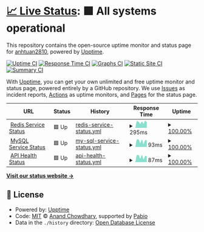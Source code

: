 # [📈 Live Status](https://anhtuan2810.github.io/quote-snap-status): <!--live status--> **🟩 All systems operational**

This repository contains the open-source uptime monitor and status page for [anhtuan2810](https://anhtuan2810.github.io/quote-snap-status), powered by [Upptime](https://github.com/upptime/upptime).

[![Uptime CI](https://github.com/anhtuan2810/quote-snap-status/workflows/Uptime%20CI/badge.svg)](https://github.com/anhtuan2810/quote-snap-status/actions?query=workflow%3A%22Uptime+CI%22)
[![Response Time CI](https://github.com/anhtuan2810/quote-snap-status/workflows/Response%20Time%20CI/badge.svg)](https://github.com/anhtuan2810/quote-snap-status/actions?query=workflow%3A%22Response+Time+CI%22)
[![Graphs CI](https://github.com/anhtuan2810/quote-snap-status/workflows/Graphs%20CI/badge.svg)](https://github.com/anhtuan2810/quote-snap-status/actions?query=workflow%3A%22Graphs+CI%22)
[![Static Site CI](https://github.com/anhtuan2810/quote-snap-status/workflows/Static%20Site%20CI/badge.svg)](https://github.com/anhtuan2810/quote-snap-status/actions?query=workflow%3A%22Static+Site+CI%22)
[![Summary CI](https://github.com/anhtuan2810/quote-snap-status/workflows/Summary%20CI/badge.svg)](https://github.com/anhtuan2810/quote-snap-status/actions?query=workflow%3A%22Summary+CI%22)

With [Upptime](https://upptime.js.org), you can get your own unlimited and free uptime monitor and status page, powered entirely by a GitHub repository. We use [Issues](https://github.com/anhtuan2810/quote-snap-status/issues) as incident reports, [Actions](https://github.com/anhtuan2810/quote-snap-status/actions) as uptime monitors, and [Pages](https://anhtuan2810.github.io/quote-snap-status) for the status page.

<!--start: status pages-->
<!-- This summary is generated by Upptime (https://github.com/upptime/upptime) -->
<!-- Do not edit this manually, your changes will be overwritten -->
<!-- prettier-ignore -->
| URL | Status | History | Response Time | Uptime |
| --- | ------ | ------- | ------------- | ------ |
| <img alt="" src="https://icons.duckduckgo.com/ip3/api.omegatheme.com.ico" height="13"> [Redis Service Status](https://api.omegatheme.com/quote-snap/backend/server.php/api/status/redis) | 🟩 Up | [redis-service-status.yml](https://github.com/anhtuan2810/quote-snap-status/commits/HEAD/history/redis-service-status.yml) | <details><summary><img alt="Response time graph" src="./graphs/redis-service-status/response-time-week.png" height="20"> 295ms</summary><br><a href="https://anhtuan2810.github.io/quote-snap-status/history/redis-service-status"><img alt="Response time 676" src="https://img.shields.io/endpoint?url=https%3A%2F%2Fraw.githubusercontent.com%2Fanhtuan2810%2Fquote-snap-status%2FHEAD%2Fapi%2Fredis-service-status%2Fresponse-time.json"></a><br><a href="https://anhtuan2810.github.io/quote-snap-status/history/redis-service-status"><img alt="24-hour response time 293" src="https://img.shields.io/endpoint?url=https%3A%2F%2Fraw.githubusercontent.com%2Fanhtuan2810%2Fquote-snap-status%2FHEAD%2Fapi%2Fredis-service-status%2Fresponse-time-day.json"></a><br><a href="https://anhtuan2810.github.io/quote-snap-status/history/redis-service-status"><img alt="7-day response time 295" src="https://img.shields.io/endpoint?url=https%3A%2F%2Fraw.githubusercontent.com%2Fanhtuan2810%2Fquote-snap-status%2FHEAD%2Fapi%2Fredis-service-status%2Fresponse-time-week.json"></a><br><a href="https://anhtuan2810.github.io/quote-snap-status/history/redis-service-status"><img alt="30-day response time 237" src="https://img.shields.io/endpoint?url=https%3A%2F%2Fraw.githubusercontent.com%2Fanhtuan2810%2Fquote-snap-status%2FHEAD%2Fapi%2Fredis-service-status%2Fresponse-time-month.json"></a><br><a href="https://anhtuan2810.github.io/quote-snap-status/history/redis-service-status"><img alt="1-year response time 676" src="https://img.shields.io/endpoint?url=https%3A%2F%2Fraw.githubusercontent.com%2Fanhtuan2810%2Fquote-snap-status%2FHEAD%2Fapi%2Fredis-service-status%2Fresponse-time-year.json"></a></details> | <details><summary><a href="https://anhtuan2810.github.io/quote-snap-status/history/redis-service-status">100.00%</a></summary><a href="https://anhtuan2810.github.io/quote-snap-status/history/redis-service-status"><img alt="All-time uptime 99.74%" src="https://img.shields.io/endpoint?url=https%3A%2F%2Fraw.githubusercontent.com%2Fanhtuan2810%2Fquote-snap-status%2FHEAD%2Fapi%2Fredis-service-status%2Fuptime.json"></a><br><a href="https://anhtuan2810.github.io/quote-snap-status/history/redis-service-status"><img alt="24-hour uptime 100.00%" src="https://img.shields.io/endpoint?url=https%3A%2F%2Fraw.githubusercontent.com%2Fanhtuan2810%2Fquote-snap-status%2FHEAD%2Fapi%2Fredis-service-status%2Fuptime-day.json"></a><br><a href="https://anhtuan2810.github.io/quote-snap-status/history/redis-service-status"><img alt="7-day uptime 100.00%" src="https://img.shields.io/endpoint?url=https%3A%2F%2Fraw.githubusercontent.com%2Fanhtuan2810%2Fquote-snap-status%2FHEAD%2Fapi%2Fredis-service-status%2Fuptime-week.json"></a><br><a href="https://anhtuan2810.github.io/quote-snap-status/history/redis-service-status"><img alt="30-day uptime 100.00%" src="https://img.shields.io/endpoint?url=https%3A%2F%2Fraw.githubusercontent.com%2Fanhtuan2810%2Fquote-snap-status%2FHEAD%2Fapi%2Fredis-service-status%2Fuptime-month.json"></a><br><a href="https://anhtuan2810.github.io/quote-snap-status/history/redis-service-status"><img alt="1-year uptime 99.74%" src="https://img.shields.io/endpoint?url=https%3A%2F%2Fraw.githubusercontent.com%2Fanhtuan2810%2Fquote-snap-status%2FHEAD%2Fapi%2Fredis-service-status%2Fuptime-year.json"></a></details>
| <img alt="" src="https://icons.duckduckgo.com/ip3/api.omegatheme.com.ico" height="13"> [MySQL Service Status](https://api.omegatheme.com/quote-snap/backend/server.php/api/status/mysql) | 🟩 Up | [my-sql-service-status.yml](https://github.com/anhtuan2810/quote-snap-status/commits/HEAD/history/my-sql-service-status.yml) | <details><summary><img alt="Response time graph" src="./graphs/my-sql-service-status/response-time-week.png" height="20"> 93ms</summary><br><a href="https://anhtuan2810.github.io/quote-snap-status/history/my-sql-service-status"><img alt="Response time 338" src="https://img.shields.io/endpoint?url=https%3A%2F%2Fraw.githubusercontent.com%2Fanhtuan2810%2Fquote-snap-status%2FHEAD%2Fapi%2Fmy-sql-service-status%2Fresponse-time.json"></a><br><a href="https://anhtuan2810.github.io/quote-snap-status/history/my-sql-service-status"><img alt="24-hour response time 105" src="https://img.shields.io/endpoint?url=https%3A%2F%2Fraw.githubusercontent.com%2Fanhtuan2810%2Fquote-snap-status%2FHEAD%2Fapi%2Fmy-sql-service-status%2Fresponse-time-day.json"></a><br><a href="https://anhtuan2810.github.io/quote-snap-status/history/my-sql-service-status"><img alt="7-day response time 93" src="https://img.shields.io/endpoint?url=https%3A%2F%2Fraw.githubusercontent.com%2Fanhtuan2810%2Fquote-snap-status%2FHEAD%2Fapi%2Fmy-sql-service-status%2Fresponse-time-week.json"></a><br><a href="https://anhtuan2810.github.io/quote-snap-status/history/my-sql-service-status"><img alt="30-day response time 83" src="https://img.shields.io/endpoint?url=https%3A%2F%2Fraw.githubusercontent.com%2Fanhtuan2810%2Fquote-snap-status%2FHEAD%2Fapi%2Fmy-sql-service-status%2Fresponse-time-month.json"></a><br><a href="https://anhtuan2810.github.io/quote-snap-status/history/my-sql-service-status"><img alt="1-year response time 338" src="https://img.shields.io/endpoint?url=https%3A%2F%2Fraw.githubusercontent.com%2Fanhtuan2810%2Fquote-snap-status%2FHEAD%2Fapi%2Fmy-sql-service-status%2Fresponse-time-year.json"></a></details> | <details><summary><a href="https://anhtuan2810.github.io/quote-snap-status/history/my-sql-service-status">100.00%</a></summary><a href="https://anhtuan2810.github.io/quote-snap-status/history/my-sql-service-status"><img alt="All-time uptime 99.33%" src="https://img.shields.io/endpoint?url=https%3A%2F%2Fraw.githubusercontent.com%2Fanhtuan2810%2Fquote-snap-status%2FHEAD%2Fapi%2Fmy-sql-service-status%2Fuptime.json"></a><br><a href="https://anhtuan2810.github.io/quote-snap-status/history/my-sql-service-status"><img alt="24-hour uptime 100.00%" src="https://img.shields.io/endpoint?url=https%3A%2F%2Fraw.githubusercontent.com%2Fanhtuan2810%2Fquote-snap-status%2FHEAD%2Fapi%2Fmy-sql-service-status%2Fuptime-day.json"></a><br><a href="https://anhtuan2810.github.io/quote-snap-status/history/my-sql-service-status"><img alt="7-day uptime 100.00%" src="https://img.shields.io/endpoint?url=https%3A%2F%2Fraw.githubusercontent.com%2Fanhtuan2810%2Fquote-snap-status%2FHEAD%2Fapi%2Fmy-sql-service-status%2Fuptime-week.json"></a><br><a href="https://anhtuan2810.github.io/quote-snap-status/history/my-sql-service-status"><img alt="30-day uptime 100.00%" src="https://img.shields.io/endpoint?url=https%3A%2F%2Fraw.githubusercontent.com%2Fanhtuan2810%2Fquote-snap-status%2FHEAD%2Fapi%2Fmy-sql-service-status%2Fuptime-month.json"></a><br><a href="https://anhtuan2810.github.io/quote-snap-status/history/my-sql-service-status"><img alt="1-year uptime 99.33%" src="https://img.shields.io/endpoint?url=https%3A%2F%2Fraw.githubusercontent.com%2Fanhtuan2810%2Fquote-snap-status%2FHEAD%2Fapi%2Fmy-sql-service-status%2Fuptime-year.json"></a></details>
| <img alt="" src="https://icons.duckduckgo.com/ip3/api.omegatheme.com.ico" height="13"> [API Health Status](https://api.omegatheme.com/quote-snap/backend/server.php/api) | 🟩 Up | [api-health-status.yml](https://github.com/anhtuan2810/quote-snap-status/commits/HEAD/history/api-health-status.yml) | <details><summary><img alt="Response time graph" src="./graphs/api-health-status/response-time-week.png" height="20"> 87ms</summary><br><a href="https://anhtuan2810.github.io/quote-snap-status/history/api-health-status"><img alt="Response time 422" src="https://img.shields.io/endpoint?url=https%3A%2F%2Fraw.githubusercontent.com%2Fanhtuan2810%2Fquote-snap-status%2FHEAD%2Fapi%2Fapi-health-status%2Fresponse-time.json"></a><br><a href="https://anhtuan2810.github.io/quote-snap-status/history/api-health-status"><img alt="24-hour response time 93" src="https://img.shields.io/endpoint?url=https%3A%2F%2Fraw.githubusercontent.com%2Fanhtuan2810%2Fquote-snap-status%2FHEAD%2Fapi%2Fapi-health-status%2Fresponse-time-day.json"></a><br><a href="https://anhtuan2810.github.io/quote-snap-status/history/api-health-status"><img alt="7-day response time 87" src="https://img.shields.io/endpoint?url=https%3A%2F%2Fraw.githubusercontent.com%2Fanhtuan2810%2Fquote-snap-status%2FHEAD%2Fapi%2Fapi-health-status%2Fresponse-time-week.json"></a><br><a href="https://anhtuan2810.github.io/quote-snap-status/history/api-health-status"><img alt="30-day response time 80" src="https://img.shields.io/endpoint?url=https%3A%2F%2Fraw.githubusercontent.com%2Fanhtuan2810%2Fquote-snap-status%2FHEAD%2Fapi%2Fapi-health-status%2Fresponse-time-month.json"></a><br><a href="https://anhtuan2810.github.io/quote-snap-status/history/api-health-status"><img alt="1-year response time 422" src="https://img.shields.io/endpoint?url=https%3A%2F%2Fraw.githubusercontent.com%2Fanhtuan2810%2Fquote-snap-status%2FHEAD%2Fapi%2Fapi-health-status%2Fresponse-time-year.json"></a></details> | <details><summary><a href="https://anhtuan2810.github.io/quote-snap-status/history/api-health-status">100.00%</a></summary><a href="https://anhtuan2810.github.io/quote-snap-status/history/api-health-status"><img alt="All-time uptime 99.80%" src="https://img.shields.io/endpoint?url=https%3A%2F%2Fraw.githubusercontent.com%2Fanhtuan2810%2Fquote-snap-status%2FHEAD%2Fapi%2Fapi-health-status%2Fuptime.json"></a><br><a href="https://anhtuan2810.github.io/quote-snap-status/history/api-health-status"><img alt="24-hour uptime 100.00%" src="https://img.shields.io/endpoint?url=https%3A%2F%2Fraw.githubusercontent.com%2Fanhtuan2810%2Fquote-snap-status%2FHEAD%2Fapi%2Fapi-health-status%2Fuptime-day.json"></a><br><a href="https://anhtuan2810.github.io/quote-snap-status/history/api-health-status"><img alt="7-day uptime 100.00%" src="https://img.shields.io/endpoint?url=https%3A%2F%2Fraw.githubusercontent.com%2Fanhtuan2810%2Fquote-snap-status%2FHEAD%2Fapi%2Fapi-health-status%2Fuptime-week.json"></a><br><a href="https://anhtuan2810.github.io/quote-snap-status/history/api-health-status"><img alt="30-day uptime 100.00%" src="https://img.shields.io/endpoint?url=https%3A%2F%2Fraw.githubusercontent.com%2Fanhtuan2810%2Fquote-snap-status%2FHEAD%2Fapi%2Fapi-health-status%2Fuptime-month.json"></a><br><a href="https://anhtuan2810.github.io/quote-snap-status/history/api-health-status"><img alt="1-year uptime 99.80%" src="https://img.shields.io/endpoint?url=https%3A%2F%2Fraw.githubusercontent.com%2Fanhtuan2810%2Fquote-snap-status%2FHEAD%2Fapi%2Fapi-health-status%2Fuptime-year.json"></a></details>

<!--end: status pages-->

[**Visit our status website →**](https://anhtuan2810.github.io/quote-snap-status)

## 📄 License

- Powered by: [Upptime](https://github.com/upptime/upptime)
- Code: [MIT](./LICENSE) © [Anand Chowdhary](https://anandchowdhary.com), supported by [Pabio](https://pabio.com)
- Data in the `./history` directory: [Open Database License](https://opendatacommons.org/licenses/odbl/1-0/)
